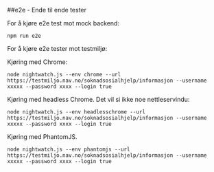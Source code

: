 ##e2e - Ende til ende tester

For å kjøre e2e test mot mock backend:
```
npm run e2e
```

For å kjøre e2e tester mot testmiljø:

Kjøring med Chrome:

```
node nightwatch.js --env chrome --url https://testmiljo.nav.no/soknadsosialhjelp/informasjon --username xxxxx --password xxxx --login true
```

Kjøring med headless Chrome. Det vil si ikke noe nettleservindu:
 
```
node nightwatch.js --env headlesschrome --url https://testmiljo.nav.no/soknadsosialhjelp/informasjon --username xxxxx --password xxxx --login true
```

Kjøring med PhantomJS.

```
node nightwatch.js --env phantomjs --url https://testmiljo.nav.no/soknadsosialhjelp/informasjon --username xxxxx --password xxxx --login true
```

 